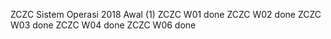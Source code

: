 ZCZC Sistem Operasi 2018 Awal (1)
ZCZC W01 done
ZCZC W02 done
ZCZC W03 done
ZCZC W04 done
ZCZC W06 done

